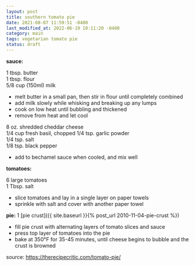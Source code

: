 ```yaml
---
layout: post
title: southern tomato pie
date: 2021-08-07 11:59:51 -0400
last_modified_at: 2022-06-19 10:11:20 -0400
category: main
tags: vegetarian tomato pie
status: draft
---
```


**sauce:**

1 tbsp. butter  
1 tbsp. flour  
5/8 cup (150ml) milk
* melt butter in a small pan, then stir in flour until completely combined
* add milk slowly while whisking and breaking up any lumps
* cook on low heat until bubbling and thickened
* remove from heat and let cool

8 oz. shredded cheddar cheese  
1/4 cup fresh basil, chopped
1/4 tsp. garlic powder  
1/4 tsp. salt  
1/8 tsp. black pepper  
* add to bechamel sauce when cooled, and mix well

**tomatoes:**

6 large tomatoes  
1 Tbsp. salt  
* slice tomatoes and lay in a single layer on paper towels
* sprinkle with salt and cover with another paper towel

**pie:**
1 [pie crust]({{ site.baseurl }}{% post_url 2010-11-04-pie-crust %})
* fill pie crust with alternating layers of tomato slices and sauce
* press top layer of tomatoes into the pie
* bake at 350°F for 35-45 minutes, until cheese begins to bubble and the crust
  is browned

source: <https://therecipecritic.com/tomato-pie/>
